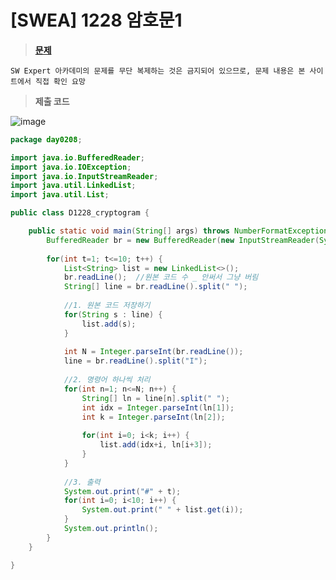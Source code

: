 # [SWEA] 1228 암호문1
> **[문제](https://swexpertacademy.com/main/talk/solvingClub/problemView.do?solveclubId=AX69tP7quW4DFAVm&contestProbId=AV14w-rKAHACFAYD&probBoxId=AX7Xk6266eYDFAVm&type=PROBLEM&problemBoxTitle=day0208&problemBoxCnt=4)**
> 
	SW Expert 아카데미의 문제를 무단 복제하는 것은 금지되어 있으므로, 문제 내용은 본 사이트에서 직접 확인 요망

> **제출 코드**
> 
![image](https://user-images.githubusercontent.com/80896077/174947037-f4b5f42a-5de8-43c3-8d8b-c63d03d20608.png)

```java
package day0208;

import java.io.BufferedReader;
import java.io.IOException;
import java.io.InputStreamReader;
import java.util.LinkedList;
import java.util.List;

public class D1228_cryptogram {

	public static void main(String[] args) throws NumberFormatException, IOException {
		BufferedReader br = new BufferedReader(new InputStreamReader(System.in));
		
		for(int t=1; t<=10; t++) {
			List<String> list = new LinkedList<>();
			br.readLine();	//원본 코드 수 _ 안써서 그냥 버림
			String[] line = br.readLine().split(" ");
			
			//1. 원본 코드 저장하기
			for(String s : line) {
				list.add(s);
			}
			
			int N = Integer.parseInt(br.readLine());
			line = br.readLine().split("I");
			
			//2. 명령어 하나씩 처리
			for(int n=1; n<=N; n++) {
				String[] ln = line[n].split(" ");
				int idx = Integer.parseInt(ln[1]);
				int k = Integer.parseInt(ln[2]);
				
				for(int i=0; i<k; i++) {
					list.add(idx+i, ln[i+3]);
				}
			}
			
			//3. 출력
			System.out.print("#" + t);
			for(int i=0; i<10; i++) {
				System.out.print(" " + list.get(i));
			}
			System.out.println();
		}
	}

}
```
